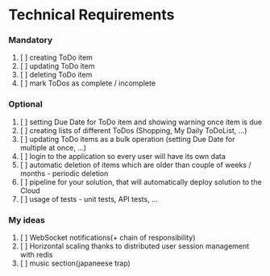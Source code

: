 # Technical Requirements

### Mandatory

1. [ ] creating ToDo item
2. [ ] updating ToDo item
3. [ ] deleting ToDo item
4. [ ] mark ToDos as complete / incomplete

### Optional

1. [ ] setting Due Date for ToDo item and showing warning once item is due
2. [ ] creating lists of different ToDos (Shopping, My Daily ToDoList, ...)
3. [ ] updating ToDo items as a bulk operation (setting Due Date for multiple at once, ...)
4. [ ] login to the application so every user will have its own data
5. [ ] automatic deletion of items which are older than couple of weeks / months - periodic deletion
6. [ ] pipeline for your solution, that will automatically deploy solution to the Cloud
7. [ ] usage of tests - unit tests, API tests, ...

### My ideas

1. [ ] WebSocket notifications(+ chain of responsibility)
2. [ ] Horizontal scaling thanks to distributed user session management with redis
3. [ ] music section(japaneese trap)